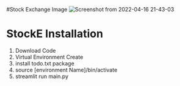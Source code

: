#Stock Exchange Image
![Screenshot from 2022-04-16 21-43-03](https://user-images.githubusercontent.com/37468498/163681742-8f37080a-ac39-4071-ab27-0c50692b8596.png)





# StockE Installation
1. Download Code
2. Virtual Environment Create
3. install todo.txt package
4. source [environment Name]/bin/activate
5. streamlit run main.py
